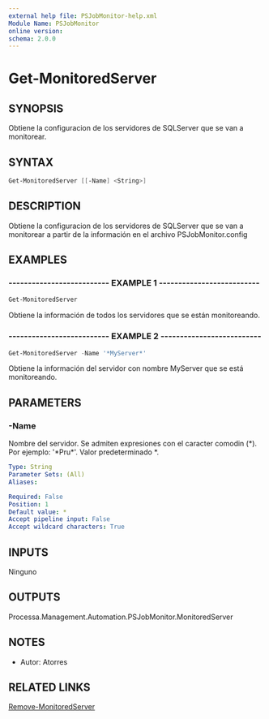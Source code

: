 ```yaml
---
external help file: PSJobMonitor-help.xml
Module Name: PSJobMonitor
online version: 
schema: 2.0.0
---
```


# Get-MonitoredServer

## SYNOPSIS
Obtiene la configuracion de los servidores de SQLServer que se van a monitorear.

## SYNTAX

```powershell
Get-MonitoredServer [[-Name] <String>]
```

## DESCRIPTION
Obtiene la configuracion de los servidores de SQLServer que se van a monitorear a partir de la información en el archivo PSJobMonitor.config

## EXAMPLES

### -------------------------- EXAMPLE 1 --------------------------
```powershell
Get-MonitoredServer
```

Obtiene la información de todos los servidores que se están monitoreando.

### -------------------------- EXAMPLE 2 --------------------------
```powershell
Get-MonitoredServer -Name '*MyServer*'
```

Obtiene la información del servidor con nombre MyServer que se está monitoreando.

## PARAMETERS

### -Name
Nombre del servidor.
Se admiten expresiones con el caracter comodin (\*).
Por ejemplo: '\*Pru\*'.
Valor predeterminado \*.

```yaml
Type: String
Parameter Sets: (All)
Aliases: 

Required: False
Position: 1
Default value: *
Accept pipeline input: False
Accept wildcard characters: True
```

## INPUTS

Ninguno

## OUTPUTS

Processa.Management.Automation.PSJobMonitor.MonitoredServer

## NOTES
- Autor: Atorres

## RELATED LINKS

[Remove-MonitoredServer](Remove-MonitoredServer.md)

